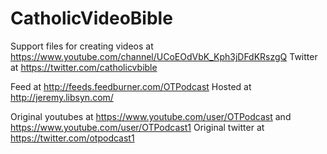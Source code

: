 # CatholicVideoBible

Support files for creating videos at https://www.youtube.com/channel/UCoEOdVbK_Kph3jDFdKRszgQ
Twitter at https://twitter.com/catholicvbible

Feed at http://feeds.feedburner.com/OTPodcast
Hosted at http://jeremy.libsyn.com/

Original youtubes at https://www.youtube.com/user/OTPodcast and https://www.youtube.com/user/OTPodcast1
Original twitter at https://twitter.com/otpodcast1
